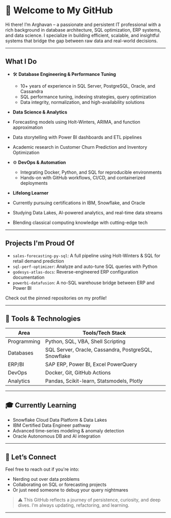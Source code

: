 # 👋 Welcome to My GitHub

Hi there! I’m Arghavan – a passionate and persistent IT professional with a rich background in database architecture, SQL optimization, ERP systems, and data science. I specialize in building efficient, scalable, and insightful systems that bridge the gap between raw data and real-world decisions.

---

##  What I Do

- 🛠 **Database Engineering & Performance Tuning**
  - 10+ years of experience in SQL Server, PostgreSQL, Oracle, and Cassandra
  - SQL performance tuning, indexing strategies, query optimization
  - Data integrity, normalization, and high-availability solutions

-  **Data Science & Analytics**
  - Forecasting models using Holt-Winters, ARIMA, and function approximation
  - Data storytelling with Power BI dashboards and ETL pipelines
  - Academic research in Customer Churn Prediction and Inventory Optimization

- ⚙ **DevOps & Automation**
  - Integrating Docker, Python, and SQL for reproducible environments
  - Hands-on with GitHub workflows, CI/CD, and containerized deployments

-  **Lifelong Learner**
  - Currently pursuing certifications in IBM, Snowflake, and Oracle
  - Studying Data Lakes, AI-powered analytics, and real-time data streams
  - Blending classical computing knowledge with cutting-edge tech

---

##  Projects I'm Proud Of

- `sales-forecasting-py-sql`: A full pipeline using Holt-Winters & SQL for retail demand prediction
- `sql-perf-optimizer`: Analyze and auto-tune SQL queries with Python
- `godesys-atlas-docs`: Reverse-engineered ERP configuration documentation
- `powerbi-datafusion`: A no-SQL warehouse bridge between ERP and Power BI

Check out the pinned repositories on my profile!

---

## 🔧 Tools & Technologies

| Area           | Tools/Tech Stack                                     |
|----------------|------------------------------------------------------|
| Programming    | Python, SQL, VBA, Shell Scripting                    |
| Databases      | SQL Server, Oracle, Cassandra, PostgreSQL, Snowflake|
| ERP/BI         | SAP ERP, Power BI, Excel PowerQuery             |
| DevOps         | Docker, Git, GitHub Actions                         |
| Analytics      | Pandas, Scikit-learn, Statsmodels, Plotly           |

---

## 🎓 Currently Learning

- Snowflake Cloud Data Platform & Data Lakes
- IBM Certified Data Engineer pathway
- Advanced time-series modeling & anomaly detection
- Oracle Autonomous DB and AI integration

---

## 🤝 Let’s Connect

Feel free to reach out if you're into:
- Nerding out over data problems
- Collaborating on SQL or forecasting projects
- Or just need someone to debug your query nightmares

> ⚠️ This GitHub reflects a journey of persistence, curiosity, and deep dives. I'm always updating, refactoring, and learning.

---



